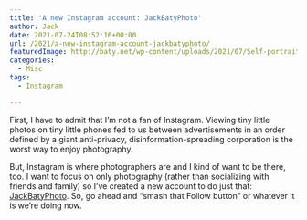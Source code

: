 ```yaml
---
title: 'A new Instagram account: JackBatyPhoto'
author: Jack
date: 2021-07-24T08:52:16+00:00
url: /2021/a-new-instagram-account-jackbatyphoto/
featuredImage: http://baty.net/wp-content/uploads/2021/07/Self-portrait-1728x2160-1.jpg
categories:
  - Misc
tags:
  - Instagram

---
```

<!--kg-card-begin: html-->First, I have to admit that I&#8217;m not a fan of Instagram. Viewing tiny little photos on tiny little phones fed to us between advertisements in an order defined by a giant anti-privacy, disinformation-spreading corporation is the worst way to enjoy photography.

But, Instagram is where photographers are and I kind of want to be there, too. I want to focus on only photography (rather than socializing with friends and family) so I&#8217;ve created a new account to do just that: [JackBatyPhoto][1]. So, go ahead and &#8220;smash that Follow button&#8221; or whatever it is we&#8217;re doing now.

<!--kg-card-end: html-->

 [1]: https://instagram.com/jackbatyphoto